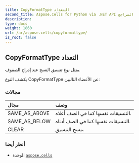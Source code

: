 ```yaml
---
title: CopyFormatType التعداد
second_title: Aspose.Cells for Python via .NET API المراجع
description:
type: docs
weight: 1860
url: /ar/aspose.cells/copyformattype/
is_root: false
---
```

##  CopyFormatType التعداد
يمثل نوع تنسيق النسخ عند إدراج الصفوف.



يكشف النوع CopyFormatType عن الأعضاء التاليين:

###  مجالات
| مجال| وصف|
| :- | :- |
| SAME_AS_ABOVE | التنسيقات نفسها كما في الصف أعلاه.|
| SAME_AS_BELOW | التنسيقات نفسها كما في الصف أدناه.|
| CLEAR | مسح التنسيق.|



###  أنظر أيضا
* الوحدة [`aspose.cells`](..)
